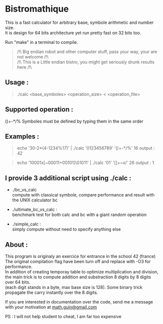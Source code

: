 # Bistromathique

This is a fast calculator for arbitrary base, symbole arithmetic and number size.    
It is design for 64 bits architecture yet run pretty fast on 32 bits too.   

Run "make" in a terminal to compile.    
>/!\ Big endian robot and other computer stuff, pass your way, your are not welcome /!\    
>/!\   This is a Little endian bistro, you might get seriously drunk results here   /!\    


## Usage :
> ./calc <base_symboles> <operators> <operation_size>  <  <operation_file> 

## Supported operation :
()+-*/% Symboles must be defined by typing them in the same order


## Examples :
> echo '30-2*(4-1234%17)' | ./calc '0123456789' '()+-*/%' 16
	output : 42

> echo '10001x[~00011+00101]\01011' | ./calc '01' '[]+~x/\' 26
	output : 1

## I provide 3 additional script using ./calc :

* ./bc_vs_calc <operation>     
compute <operation> with classical symbole,
compare performance and result with the UNIX calculator bc

* ./ultimate_bc_vs_calc :    
benchmark test for both calc and bc with a giant random operation

* ./simple_calc <operation> :    
simply compute <operation> without need to specify anything else


## About :

This program is originaly an exercice for entrance in the school 42 (france)
The original compilation flag have been turn off and replace with -O3 for performance.    
In addition of creating temporay table to optimize multiplication and division, the main trick is to compute addition and substraction 8 digits by 8 digits over 64 bits.    
(each digit stands in a byte, max base size is 128). Some binary trick propagate the carry instantly over the 8 digits.

If you are interested in documentation over the code, send me a message with your motivation at math.guin@gmail.com    

PS : I will not help student to cheat, I am far too expensive
